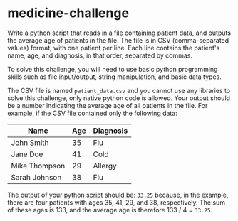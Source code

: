 # medicine-challenge
Write a python script that reads in a file containing patient data, and outputs the average age of patients in the file. The file is in CSV (comma-separated values) format, with one patient per line. Each line contains the patient's name, age, and diagnosis, in that order, separated by commas.

To solve this challenge, you will need to use basic python programming skills such as file input/output, string manipulation, and basic data types.

The CSV file is named `patient_data.csv` and you cannot use any libraries to solve this challenge, only native python code is allowed. Your output should be a number indicating the average age of all patients in the file. For example, if the CSV file contained only the following data:

| Name         | Age | Diagnosis      |
| ------------ | --- | -------------- |
| John Smith   | 35  | Flu            |
| Jane Doe     | 41  | Cold           |
| Mike Thompson| 29  | Allergy        |
| Sarah Johnson| 38  | Flu            |

The output of your python script should be: `33.25` because, in the example, there are four patients with ages 35, 41, 29, and 38, respectively. The sum of these ages is 133, and the average age is therefore 133 / 4 = `33.25`.
